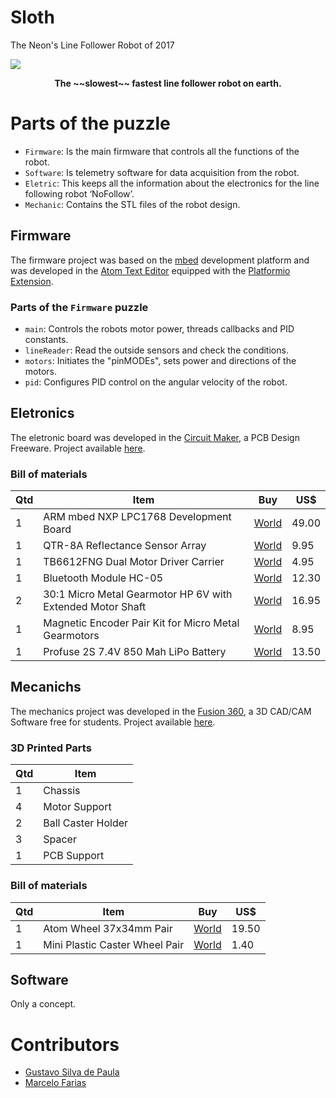 # Sloth
The Neon's Line Follower Robot of 2017
<div style="align=middle"><img src ="https://github.com/Project-Neon/Sloth/blob/master/Media/Sloth.png" /></div>
<p align="center";> <b>The ~~slowest~~ fastest line follower robot on earth.</b> </p>

# Parts of the puzzle
* `Firmware`: Is the main firmware that controls all the functions of the robot.
* `Software`: Is telemetry software for data acquisition from the robot.
* `Eletric`: This keeps all the information about the electronics for the line following robot ‘NoFollow’.
* `Mechanic`: Contains the STL files of the robot design.

## Firmware
The firmware project was based on the [mbed](https://developer.mbed.org/) development platform and was developed in the [Atom Text Editor](https://atom.io/) equipped with the [Platformio Extension](http://docs.platformio.org/en/latest/ide/atom.html).

### Parts of the `Firmware` puzzle
* `main`: Controls the robots motor power, threads callbacks and PID constants.
* `lineReader`: Read the outside sensors and check the conditions.
* `motors`: Initiates the "pinMODEs", sets power and directions of the motors.
* `pid`: Configures PID control on the angular velocity of the robot.


## Eletronics
The eletronic board was developed in the [Circuit Maker](https://circuitmaker.com/), a PCB Design Freeware. Project available [here](https://circuitmaker.com/Projects/Details/Neon-Project/NeoFollow).

### Bill of materials
| Qtd | Item | Buy | US$ |
|-----|------|-----|-----|
| 1 | ARM mbed NXP LPC1768 Development Board | [World](https://www.pololu.com/product/2150) | 49.00 | 
| 1 | QTR-8A Reflectance Sensor Array | [World](https://www.pololu.com/product/960) | 9.95 | 
| 1 | TB6612FNG Dual Motor Driver Carrier | [World](https://www.pololu.com/product/713) | 4.95 | 
| 1 | Bluetooth Module HC-05 | [World](https://www.robocore.net/loja/produtos/modulo-bluetooth-hc-05.html) | 12.30 | 
| 2 | 30:1 Micro Metal Gearmotor HP 6V with Extended Motor Shaft | [World](https://www.pololu.com/product/2212) | 16.95 | 
| 1 | Magnetic Encoder Pair Kit for Micro Metal Gearmotors | [World](https://www.pololu.com/product/3081) | 8.95 | 
| 1 | Profuse 2S 7.4V 850 Mah LiPo Battery | [World](http://www.jsumo.com/profuse-2s-74v-850-mah-lipo-battery) | 13.50 | 


## Mecanichs
The mechanics project was developed in the [Fusion 360](https://www.autodesk.com/products/fusion-360/overview), a 3D CAD/CAM Software free for students. Project available [here](http://a360.co/2tWd5yP).

### 3D Printed Parts
| Qtd | Item | 
|-----|------|
| 1 | Chassis |
| 4 | Motor Support |
| 2 | Ball Caster Holder |
| 3 | Spacer |
| 1 | PCB Support |

### Bill of materials
| Qtd | Item | Buy | US$ |
|-----|------|-----|-----|
| 1 | Atom Wheel 37x34mm Pair | [World](http://www.jsumo.com/atom-wheel-37x34mm-pair) | 19.50 | 
| 1 | Mini Plastic Caster Wheel Pair | [World](http://www.jsumo.com/mini-plastic-caster-wheel-pair) | 1.40 | 


## Software
Only a concept.


# Contributors
* [Gustavo Silva de Paula](https://github.com/Gustavo-dPaula)
* [Marcelo Farias](https://github.com/MarceloFariaz)
